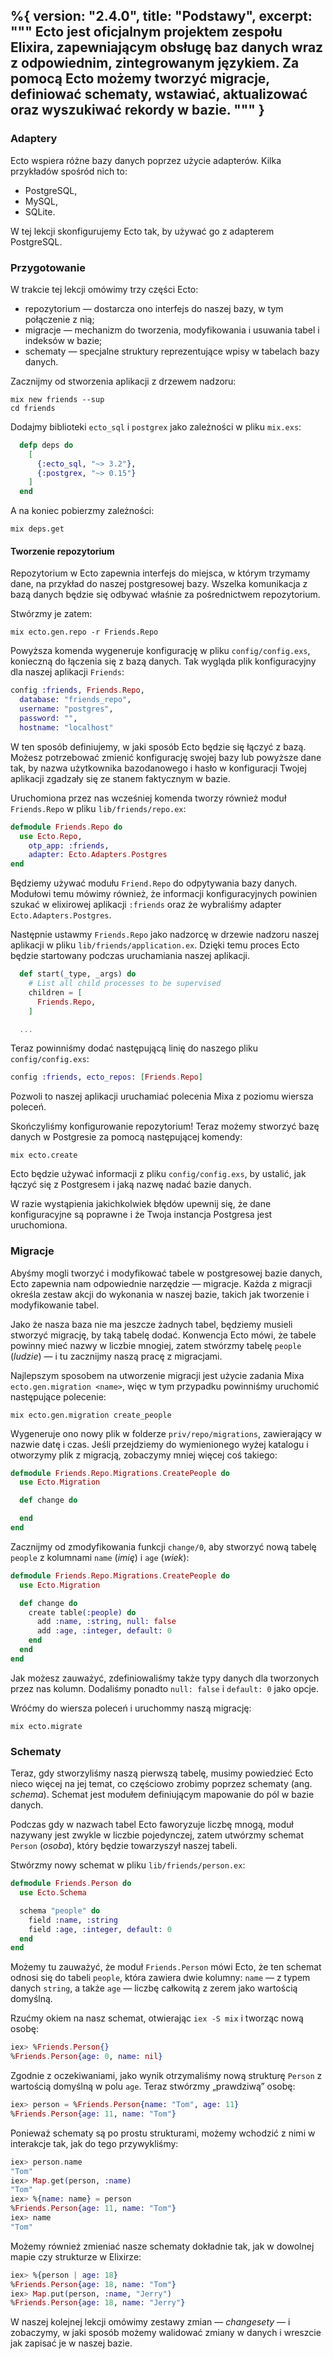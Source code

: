 %{
  version: "2.4.0",
  title: "Podstawy",
  excerpt: """
  Ecto jest oficjalnym projektem zespołu Elixira, zapewniającym obsługę baz danych wraz z odpowiednim, zintegrowanym językiem. Za pomocą Ecto możemy tworzyć migracje, definiować schematy, wstawiać, aktualizować oraz wyszukiwać rekordy w bazie.
  """
}
---

### Adaptery

Ecto wspiera różne bazy danych poprzez użycie adapterów. Kilka przykładów spośród nich to:

* PostgreSQL,
* MySQL,
* SQLite.

W tej lekcji skonfigurujemy Ecto tak, by używać go z adapterem PostgreSQL.

### Przygotowanie

W trakcie tej lekcji omówimy trzy części Ecto:

* repozytorium — dostarcza ono interfejs do naszej bazy, w tym połączenie z nią;
* migracje — mechanizm do tworzenia, modyfikowania i usuwania tabel i indeksów w bazie;
* schematy — specjalne struktury reprezentujące wpisy w tabelach bazy danych.

Zacznijmy od stworzenia aplikacji z drzewem nadzoru:

```shell
mix new friends --sup
cd friends
```

Dodajmy biblioteki `ecto_sql` i `postgrex` jako zależności w pliku `mix.exs`:

```elixir
  defp deps do
    [
      {:ecto_sql, "~> 3.2"},
      {:postgrex, "~> 0.15"}
    ]
  end
```

A na koniec pobierzmy zależności:

```shell
mix deps.get
```

#### Tworzenie repozytorium

Repozytorium w Ecto zapewnia interfejs do miejsca, w którym trzymamy dane, na przykład do naszej postgresowej bazy.
Wszelka komunikacja z bazą danych będzie się odbywać właśnie za pośrednictwem repozytorium.

Stwórzmy je zatem:

```shell
mix ecto.gen.repo -r Friends.Repo
```

Powyższa komenda wygeneruje konfigurację w pliku `config/config.exs`, konieczną do łączenia się z bazą danych.
Tak wygląda plik konfiguracyjny dla naszej aplikacji `Friends`:

```elixir
config :friends, Friends.Repo,
  database: "friends_repo",
  username: "postgres",
  password: "",
  hostname: "localhost"
```

W ten sposób definiujemy, w jaki sposób Ecto będzie się łączyć z bazą. Możesz potrzebować zmienić konfigurację swojej bazy lub powyższe dane tak, by nazwa użytkownika bazodanowego i hasło w konfiguracji Twojej aplikacji zgadzały się ze stanem faktycznym w bazie.

Uruchomiona przez nas wcześniej komenda tworzy również moduł `Friends.Repo` w pliku `lib/friends/repo.ex`:

```elixir
defmodule Friends.Repo do
  use Ecto.Repo, 
    otp_app: :friends,
    adapter: Ecto.Adapters.Postgres
end
```

Będziemy używać modułu `Friend.Repo` do odpytywania bazy danych. Modułowi temu mówimy również, że informacji konfiguracyjnych powinien szukać w elixirowej aplikacji `:friends` oraz że wybraliśmy adapter `Ecto.Adapters.Postgres`.

Następnie ustawmy `Friends.Repo` jako nadzorcę w drzewie nadzoru naszej aplikacji w pliku `lib/friends/application.ex`.
Dzięki temu proces Ecto będzie startowany podczas uruchamiania naszej aplikacji.

```elixir
  def start(_type, _args) do
    # List all child processes to be supervised
    children = [
      Friends.Repo,
    ]

  ...
```

Teraz powinniśmy dodać następującą linię do naszego pliku `config/config.exs`:

```elixir
config :friends, ecto_repos: [Friends.Repo]
```

Pozwoli to naszej aplikacji uruchamiać polecenia Mixa z poziomu wiersza poleceń.

Skończyliśmy konfigurowanie repozytorium!
Teraz możemy stworzyć bazę danych w Postgresie za pomocą następującej komendy:

```shell
mix ecto.create
```

Ecto będzie używać informacji z pliku `config/config.exs`, by ustalić, jak łączyć się z Postgresem i jaką nazwę nadać bazie danych.

W razie wystąpienia jakichkolwiek błędów upewnij się, że dane konfiguracyjne są poprawne i że Twoja instancja Postgresa jest uruchomiona.

### Migracje

Abyśmy mogli tworzyć i modyfikować tabele w postgresowej bazie danych, Ecto zapewnia nam odpowiednie narzędzie — migracje.
Każda z migracji określa zestaw akcji do wykonania w naszej bazie, takich jak tworzenie i modyfikowanie tabel.

Jako że nasza baza nie ma jeszcze żadnych tabel, będziemy musieli stworzyć migrację, by taką tabelę dodać.
Konwencja Ecto mówi, że tabele powinny mieć nazwy w liczbie mnogiej, zatem stwórzmy tabelę `people` (_ludzie_) — i tu zacznijmy naszą pracę z migracjami.

Najlepszym sposobem na utworzenie migracji jest użycie zadania Mixa `ecto.gen.migration <name>`, więc w tym przypadku powinniśmy uruchomić następujące polecenie:

```shell
mix ecto.gen.migration create_people
```

Wygeneruje ono nowy plik w folderze `priv/repo/migrations`, zawierający w nazwie datę i czas.
Jeśli przejdziemy do wymienionego wyżej katalogu i otworzymy plik z migracją, zobaczymy mniej więcej coś takiego:

```elixir
defmodule Friends.Repo.Migrations.CreatePeople do
  use Ecto.Migration

  def change do

  end
end
```

Zacznijmy od zmodyfikowania funkcji `change/0`, aby stworzyć nową tabelę `people` z kolumnami `name` (_imię_) i `age` (_wiek_):

```elixir
defmodule Friends.Repo.Migrations.CreatePeople do
  use Ecto.Migration

  def change do
    create table(:people) do
      add :name, :string, null: false
      add :age, :integer, default: 0
    end
  end
end
```

Jak możesz zauważyć, zdefiniowaliśmy także typy danych dla tworzonych przez nas kolumn.
Dodaliśmy ponadto `null: false` i `default: 0` jako opcje.

Wróćmy do wiersza poleceń i uruchommy naszą migrację:

```shell
mix ecto.migrate
```

### Schematy

Teraz, gdy stworzyliśmy naszą pierwszą tabelę, musimy powiedzieć Ecto nieco więcej na jej temat, co częściowo zrobimy poprzez schematy (ang. _schema_).
Schemat jest modułem definiującym mapowanie do pól w bazie danych.

Podczas gdy w nazwach tabel Ecto faworyzuje liczbę mnogą, moduł nazywany jest zwykle w liczbie pojedynczej, zatem utwórzmy schemat `Person` (_osoba_), który będzie towarzyszył naszej tabeli.

Stwórzmy nowy schemat w pliku `lib/friends/person.ex`:

```elixir
defmodule Friends.Person do
  use Ecto.Schema

  schema "people" do
    field :name, :string
    field :age, :integer, default: 0
  end
end
```

Możemy tu zauważyć, że moduł `Friends.Person` mówi Ecto, że ten schemat odnosi się do tabeli `people`, która zawiera dwie kolumny: `name` — z typem danych `string`, a także `age` — liczbę całkowitą z zerem jako wartością domyślną.

Rzućmy okiem na nasz schemat, otwierając `iex -S mix` i tworząc nową osobę:

```elixir
iex> %Friends.Person{}
%Friends.Person{age: 0, name: nil}
```

Zgodnie z oczekiwaniami, jako wynik otrzymaliśmy nową strukturę `Person` z wartością domyślną w polu `age`.
Teraz stwórzmy „prawdziwą” osobę:

```elixir
iex> person = %Friends.Person{name: "Tom", age: 11}
%Friends.Person{age: 11, name: "Tom"}
```

Ponieważ schematy są po prostu strukturami, możemy wchodzić z nimi w interakcje tak, jak do tego przywykliśmy:

```elixir
iex> person.name
"Tom"
iex> Map.get(person, :name)
"Tom"
iex> %{name: name} = person
%Friends.Person{age: 11, name: "Tom"}
iex> name
"Tom"
```

Możemy również zmieniać nasze schematy dokładnie tak, jak w dowolnej mapie czy strukturze w Elixirze:

```elixir
iex> %{person | age: 18}
%Friends.Person{age: 18, name: "Tom"}
iex> Map.put(person, :name, "Jerry")
%Friends.Person{age: 18, name: "Jerry"}
```

W naszej kolejnej lekcji omówimy zestawy zmian — _changesety_ — i zobaczymy, w jaki sposób możemy walidować zmiany w danych i wreszcie jak zapisać je w naszej bazie.
